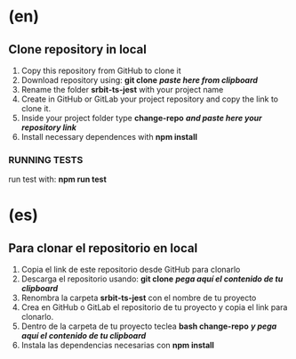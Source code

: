 # (en)
## Clone repository in local
1. Copy this repository from GitHub to clone it
2. Download repository using: **git clone** **_paste here from clipboard_**
3. Rename the folder **srbit-ts-jest** with your project name
4. Create in GitHub or GitLab your project repository and copy the link to clone it.
5. Inside your project folder type **change-repo** **_and paste here your repository link_**
6. Install necessary dependences with **npm install**


### RUNNING TESTS
run test with: **npm run test**


# (es)
## Para clonar el repositorio en local
1. Copia el link de este repositorio desde GitHub para clonarlo
2. Descarga el repositorio usando: **git clone** **_pega aquí el contenido de tu clipboard_**
3. Renombra la carpeta **srbit-ts-jest** con el nombre de tu proyecto
4. Crea en GitHub o GitLab el repositorio de tu proyecto y copia el link para clonarlo.
5. Dentro de la carpeta de tu proyecto teclea **bash change-repo** **_y pega aquí el contenido de tu clipboard_**
6. Instala las dependencias necesarias con **npm install** 